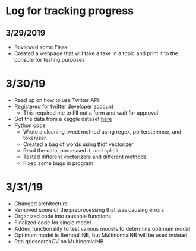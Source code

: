 # Log for tracking progress

## 3/29/2019
- Reviewed some Flask
- Created a webpage that will take a take in a topic and print it to the console for testing purposes

# 3/30/19
- Read up on how to use Twitter API
- Registered for twitter developer account
  - This required me to fill out a form and wait for approval
- Got the data from a kaggle dataset [here](https://www.kaggle.com/kazanova/sentiment140)
- Python code
  - Wrote a cleaning tweet method using regex, porterstemmer, and tokenizer
  - Created a bag of words using tfidf vectorizer
  - Read the data, processed it, and split it
  - Tested different vectorizers and different methods
  - Fixed some bugs in program

# 3/31/19
- Changed architecture
- Removed some of the preprocessing that was causing errors
- Organized code into reusable functions
- Finalized code for single model
- Added functionality to test various models to determine optimum model
- Optimum model is BernoulliNB, but MultinomialNB will be used instead
- Ran gridsearchCV on MultinomialNB

